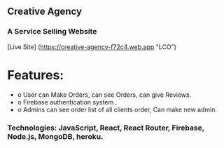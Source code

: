 ## Creative Agency  
### A Service Selling Website 
[Live Site] (https://creative-agency-f72c4.web.app "LCO")
# Features: 
- o	User can Make Orders, can see Orders, can give Reviews.
- o	Firebase authentication system .
- o	Admins can see order list of all clients order, Can make new admin. 
### Technologies:  JavaScript, React, React Router, Firebase, Node.js, MongoDB, heroku.
